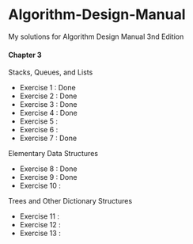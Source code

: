 # Algorithm-Design-Manual
My solutions for Algorithm Design Manual 3nd Edition

#### Chapter 3

Stacks, Queues, and Lists

* Exercise 1  : Done
* Exercise 2  : Done
* Exercise 3  : Done
* Exercise 4  : Done
* Exercise 5  : 
* Exercise 6  : 
* Exercise 7  : Done 

Elementary Data Structures

* Exercise 8  : Done
* Exercise 9  : Done
* Exercise 10 :

Trees and Other Dictionary Structures

* Exercise 11 : 
* Exercise 12 : 
* Exercise 13 : 

